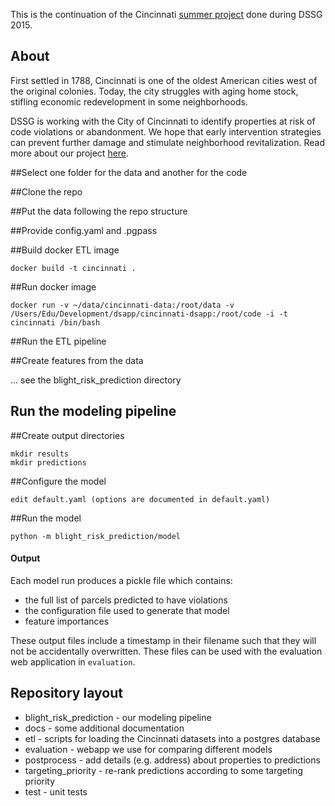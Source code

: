 This is the continuation of the Cincinnati [summer project](https://github.com/dssg/cincinnati2015) done during DSSG 2015.

## About

First settled in 1788, Cincinnati is one of the oldest American cities west of the original colonies. Today, the 
city struggles with aging home stock, stifling economic redevelopment in some neighborhoods. 

DSSG is working with the City of Cincinnati to identify properties at risk of code violations or abandonment. We hope
that early intervention strategies can prevent further damage and stimulate neighborhood revitalization. Read more about
our project [here](http://dssg.uchicago.edu/2015/08/20/cincy-blight-prevention.html). 

##Select one folder for the data and another for the code

##Clone the repo

##Put the data following the repo structure

##Provide config.yaml and .pgpass

##Build docker ETL image

`docker build -t cincinnati .`

##Run docker image

`docker run -v ~/data/cincinnati-data:/root/data -v /Users/Edu/Development/dsapp/cincinnati-dsapp:/root/code -i -t cincinnati /bin/bash`

##Run the ETL pipeline

##Create features from the data

... see the blight_risk_prediction directory

## Run the modeling pipeline

##Create output directories

    mkdir results
    mkdir predictions
    
##Configure the model

    edit default.yaml (options are documented in default.yaml)
    
##Run the model

    python -m blight_risk_prediction/model
   
#### Output

Each model run produces a pickle file which contains:

* the full list of parcels predicted to have violations
* the configuration file used to generate that model
* feature importances

These output files include a timestamp in their filename such that they will not be accidentally overwritten. These files can be used with the evaluation web application in `evaluation`. 

## Repository layout

* blight_risk_prediction - our modeling pipeline
* docs - some additional documentation
* etl - scripts for loading the Cincinnati datasets into a postgres database
* evaluation - webapp we use for comparing different models
* postprocess - add details (e.g. address) about properties to predictions
* targeting_priority - re-rank predictions according to some targeting priority
* test - unit tests

